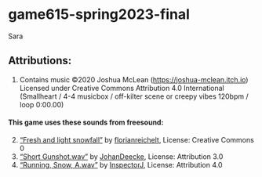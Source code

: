 # game615-spring2023-final
 Sara
 

## Attributions:<br>
1. Contains music ©2020 Joshua McLean (https://joshua-mclean.itch.io) Licensed under Creative Commons Attribution 4.0 International<br>  (Smallheart / 4-4 musicbox / off-kilter scene or creepy vibes 120bpm / loop 0:00.00)  
#### This game uses these sounds from freesound:<br>
2. [“Fresh and light snowfall”](https://freesound.org/people/florianreichelt/sounds/455929/) by [florianreichelt](https://freesound.org/people/florianreichelt/ ), License: Creative Commons 0 <br>
3. [“Short Gunshot.wav”](https://freesound.org/people/JohanDeecke/sounds/369528/) by                                   [JohanDeecke](https://freesound.org/people/JohanDeecke/), License: Attribution 3.0 <br>
4. [“Running, Snow, A.wav”](https://freesound.org/people/InspectorJ/sounds/421022/) by [InspectorJ](https://freesound.org/people/InspectorJ/ ), License: Attribution 4.0 <br>
